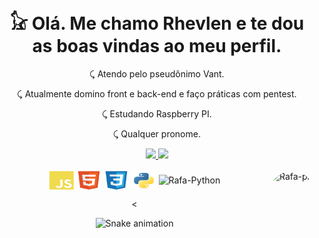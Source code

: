 <h1 text align="center"> 𓃠 Olá. Me chamo Rhevlen e te dou as boas vindas ao meu perfil. </h1>

<p align="center"> ⤹ Atendo pelo pseudônimo Vant. </p> 
<p align="center"> ⤹ Atualmente domino front e back-end e faço práticas com pentest. </p> 
<p align="center"> ⤹ Estudando Raspberry PI. </p> 
<p align="center"> ⤹ Qualquer pronome. </p> 

<div align="center">
  <a href="https://github.com/VopeMajor">
  <img height="180em" src="https://github-readme-stats.vercel.app/api?username=VopeMajor&show_icons=true&theme=dracula&include_all_commits=true&count_private=true"/>
	<img height="150em" src="https://github-readme-stats.vercel.app/api/top-langs/?username=VopeMajor&theme=dracula&hide_border=false&&layout=compact"/>
  </a>
</div>
  
<div align="center" valign="top"><br>
  <img align="center" alt="Rafa-Js" height="30" width="40" src="https://raw.githubusercontent.com/devicons/devicon/master/icons/javascript/javascript-plain.svg">
  <img align="center" alt="Rafa-HTML" height="30" width="40" src="https://raw.githubusercontent.com/devicons/devicon/master/icons/html5/html5-original.svg">
  <img align="center" alt="Rafa-CSS" height="30" width="40" src="https://raw.githubusercontent.com/devicons/devicon/master/icons/css3/css3-original.svg">
  <img align="center" alt="Rafa-Python" height="30" width="40" src="https://raw.githubusercontent.com/devicons/devicon/master/icons/python/python-original.svg">
  <img align="center" alt="Rafa-Python" height="30" width="40" src="https://cdn.jsdelivr.net/gh/devicons/devicon/icons/c/c-original.svg" />
  <img align="right" alt="Rafa-pic" height="150" style="border-radius:50px;" src= "src/assets/billcypher.gif">

<

 <div align="center">
  
  ![Snake animation](https://github.com/VopeMajor/VopeMajor/blob/output/github-contribution-grid-snake.svg)
  
</div>

          
          
